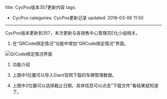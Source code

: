 title: CycPos版本357更新内容
tags:
  - CycPos
categories: CycPos更新记录
updated: 2018-03-06 11:50
---
CycPos版本更新到357，本次更新与各销售中心管理员E化小组相关。

1. 在“QRCode绑定情况”功能中增加“QRCode绑定情况”界面。

![QrCode绑定情况界面](/imgs/qrcode1.jpg)

2. 功能介绍

  1. 上图中1位置可以导入Giant官网下载的车辆管理数据。
  
  2. 上图中2位置可以选择截止日期，具体信息可以点击“下载文件”看结果就知道了。
